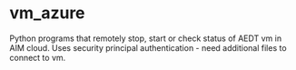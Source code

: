 # vm_azure
 Python programs that remotely stop, start or check status 
 of AEDT vm in AIM cloud.
 Uses security principal authentication - need additional
 files to connect to vm.
